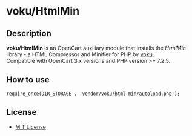 # voku/HtmlMin

## Description
**voku/HtmlMin** is an OpenCart auxiliary module that installs the *HtmlMin* library - a HTML Compressor and Minifier for PHP by [voku](https://github.com/voku/HtmlMin).  
Compatible with OpenCart 3.x versions and PHP version >= 7.2.5.

## How to use
```
require_once(DIR_STORAGE . 'vendor/voku/html-min/autoload.php');
```

## License
* [MIT License](../../LICENSE.txt)
